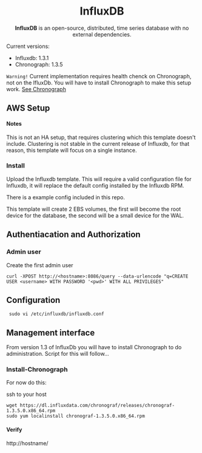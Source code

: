 <h1 align="center">InfluxDB</h1>
<p align="center">
  <b>InfluxDB</b> is an open-source, distributed, time series database with no external dependencies.  
</p>

Current versions:
* Influxdb: 1.3.1
* Chronograph: 1.3.5

`Warning!`
Current implementation requires health chenck on Chronograph, not on the IfluxDb.
You will have to install Chronograph to make this setup work. [See Chronograph](#install-chronograph)

## AWS Setup

#### Notes
This is not an HA setup, that requires clustering which this template doesn't include.  Clustering is not stable in the current release of Influxdb, for that reason, this template will focus on a single instance.

### Install
Upload the Influxdb template.  This will require a valid configuration file for Influxdb, it will replace the default config installed by the Influxdb RPM.  

There is a example config included in this repo.  

This template will create 2 EBS volumes, the first will become the root device for the database, the second will be a small device for the WAL.

## Authentiacation and Authorization

### Admin user

Create the first admin user
```
curl -XPOST http://<hostname>:8086/query --data-urlencode "q=CREATE USER <username> WITH PASSWORD '<pwd>' WITH ALL PRIVILEGES"
```



## Configuration
```
 sudo vi /etc/influxdb/influxdb.conf
 ```
## Management interface

From version 1.3 of InfluxDb you will have to install Chronograph to do administration. Script for this will follow...

### Install-Chronograph
For now do this:

ssh to your host
```
wget https://dl.influxdata.com/chronograf/releases/chronograf-1.3.5.0.x86_64.rpm
sudo yum localinstall chronograf-1.3.5.0.x86_64.rpm
```
#### Verify
http://hostname/
